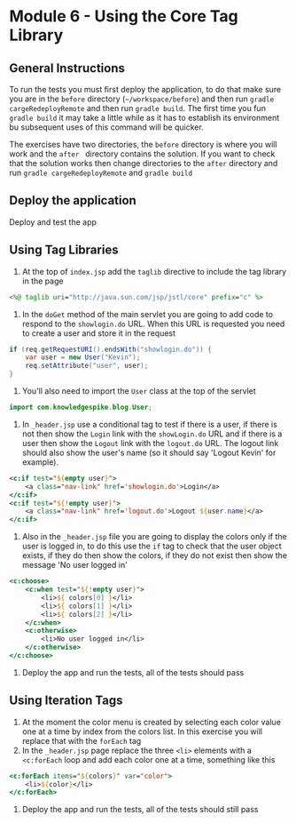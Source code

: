 # Module 6 - Using the Core Tag Library

## General Instructions

To run the tests you must first deploy the application, to do that make sure you are in the `before` directory (`~/workspace/before`) and then run `gradle cargeRedeployRemote` and then run `gradle build`. The first time you fun `gradle build` it may take a little while as it has to establish its environment bu subsequent uses of this command will be quicker.

The exercises have two directories, the `before` directory is where you will work and the `after ` directory contains the solution. If you want to check that the solution works then change directories to the `after` directory and run `gradle cargeRedeployRemote` and `gradle build`

## Deploy the application

Deploy and test the app

## Using Tag Libraries

1. At the top of `index.jsp` add the `taglib` directive to include the tag library in the page
```jsp
<%@ taglib uri="http://java.sun.com/jsp/jstl/core" prefix="c" %>
```

1. In the `doGet` method of the main servlet you are going to add code to respond to the `showlogin.do` URL. When this URL is requested you need to create a user and store it in the request
```java
if (req.getRequestURI().endsWith("showlogin.do")) {
    var user = new User("Kevin");
    req.setAttribute("user", user);
}
``` 
1. You'll also need to import the `User` class at the top of the servlet
```java
import com.knowledgespike.blog.User;
```
1. In `_header.jsp` use a conditional tag to test if there is a user, if there is not then show the `Login` link with the `showLogin.do` URL and if there is a user then show the `Logout` link with the `logout.do` URL. The logout link should also show the user's name (so it should say 'Logout Kevin' for example).
```jsp
<c:if test="${empty user}">
    <a class="nav-link" href='showlogin.do'>Login</a>
</c:if>
<c:if test="${!empty user}">
    <a class="nav-link" href='logout.do'>Logout ${user.name}</a>
</c:if>
```
1. Also in the `_header.jsp` file you are going to display the colors only if the user is logged in, to do this use the `if` tag to check that the user object exists, if they do then show the colors, if they do not exist then show the message 'No user logged in'
```jsp
<c:choose>
    <c:when test="${!empty user}">
        <li>${ colors[0] }</li>
        <li>${ colors[1] }</li>
        <li>${ colors[2] }</li>
    </c:when>
    <c:otherwise>
        <li>No user logged in</li>
    </c:otherwise>
</c:choose>
```
1. Deploy the app and run the tests, all of the tests should pass


## Using Iteration Tags

1. At the moment the color menu is created by selecting each color value one at a time by index from the colors list. In this exercise you will replace that with the `forEach` tag
1. In the `_header.jsp` page replace the three `<li>` elements with a `<c:forEach` loop and add each color one at a time, something like this
```jsp
<c:forEach items="${colors}" var="color">
    <li>${color}</li>
</c:forEach>
```
1. Deploy the app and run the tests, all of the tests should still pass
